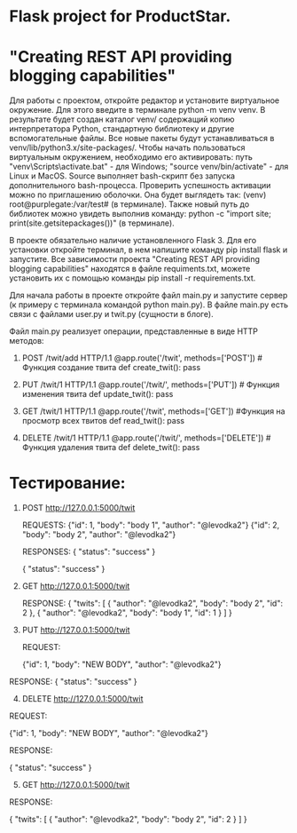 # Flask project for ProductStar. 
# "Creating REST API providing blogging capabilities"

Для работы с проектом, откройте редактор и установите виртуальное окружение. Для этого введите в терминале python -m venv venv. В результате будет создан каталог venv/ содержащий копию интерпретатора Python, стандартную библиотеку и другие вспомогательные файлы. Все новые пакеты будут устанавливаться в venv/lib/python3.x/site-packages/. Чтобы начать пользоваться виртуальным окружением, необходимо его активировать: путь "venv\Scripts\activate.bat" - для Windows; "source venv/bin/activate" - для Linux и MacOS. Source выполняет bash-скрипт без запуска дополнительного bash-процесса. Проверить успешность активации можно по приглашению оболочки. Она будет выглядеть так: (venv) root@purplegate:/var/test# (в терминале). Также новый путь до библиотек можно увидеть выполнив команду: python -c "import site; print(site.getsitepackages())" (в терминале).

В проекте обязательно наличие установленного Flask 3. Для его установки откройте терминал, в нем напишите команду pip install flask и запустите.
Все зависимости проекта "Creating REST API providing blogging capabilities" находятся в файле requiments.txt, можете установить их с помощью команды pip install -r requirements.txt.

Для начала работы в проекте откройте файл main.py и запустите сервер (к примеру с терминала командой python main.py). В файле main.py есть связи с файлами user.py и twit.py (сущности в блоге).

Файл main.py реализует операции, представленные в виде HTTP методов:

1) POST /twit/add HTTP/1.1
@app.route('/twit', methods=['POST'])  #  Функция создание твита
def create_twit():
    pass

2) PUT /twit/1 HTTP/1.1
@app.route('/twit/', methods=['PUT'])  # Функция изменения твита
def update_twit():
    pass

3) GET /twit/1 HTTP/1.1
@app.route('/twit', methods=['GET'])  #Функция на просмотр всех твитов
def read_twit():
    pass

4) DELETE /twit/1 HTTP/1.1
@app.route('/twit/', methods=['DELETE']) # Функция удаления твита
def delete_twit():
    pass

# Тестирование: 

1) POST http://127.0.0.1:5000/twit
   
   REQUESTS:
   {"id": 1, "body": "body 1", "author": "@levodka2"}
   {"id": 2, "body": "body 2", "author": "@levodka2"}
   
   RESPONSES:
   {
    "status": "success"
   }
   
   {
    "status": "success"
   }


2) GET  http://127.0.0.1:5000/twit
   
   RESPONSE:
   {
    "twits": [
        {
            "author": "@levodka2",
            "body": "body 2",
            "id": 2
        },
        {
            "author": "@levodka2",
            "body": "body 1",
            "id": 1
        }
    ]
}

3) PUT http://127.0.0.1:5000/twit
   
   REQUEST:

   {"id": 1, "body": "NEW BODY", "author": "@levodka2"}

  RESPONSE:
  {
    "status": "success"
  }

4) DELETE http://127.0.0.1:5000/twit

  REQUEST:
   
   {"id": 1, "body": "NEW BODY", "author": "@levodka2"}
   
  RESPONSE:
  
  {
    "status": "success"
  }

5)  GET  http://127.0.0.1:5000/twit
   
   RESPONSE: 
   
   {
    "twits": [
        {
            "author": "@levodka2",
            "body": "body 2",
            "id": 2
        }
    ]
}
